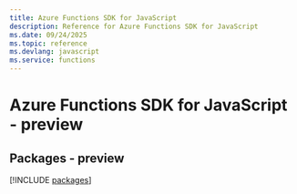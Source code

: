 ```yaml
---
title: Azure Functions SDK for JavaScript
description: Reference for Azure Functions SDK for JavaScript
ms.date: 09/24/2025
ms.topic: reference
ms.devlang: javascript
ms.service: functions
---
```

# Azure Functions SDK for JavaScript - preview
## Packages - preview
[!INCLUDE [packages](functions-index.md)]